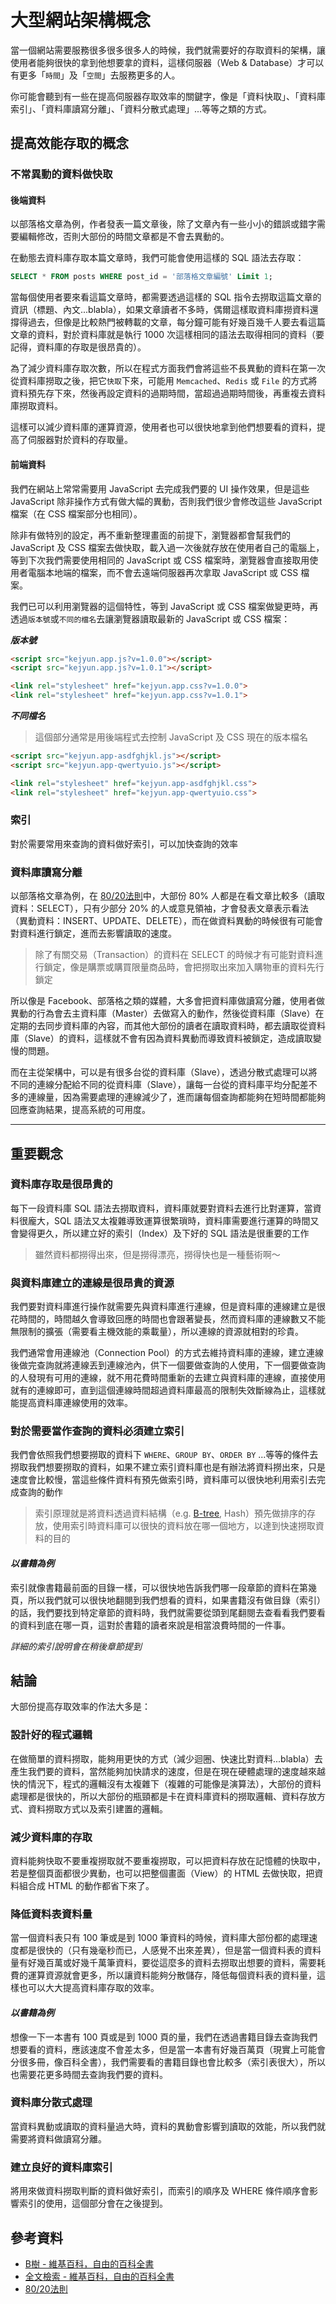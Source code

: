 # 大型網站架構概念

當一個網站需要服務很多很多很多人的時候，我們就需要好的存取資料的架構，讓使用者能夠很快的拿到他想要拿的資料，這樣伺服器（Web & Database）才可以有更多「`時間`」及「`空間`」去服務更多的人。

你可能會聽到有一些在提高伺服器存取效率的關鍵字，像是「資料快取」、「資料庫索引」、「資料庫讀寫分離」、「資料分散式處理」...等等之類的方式。

## 提高效能存取的概念

### 不常異動的資料做快取

#### 後端資料

以部落格文章為例，作者發表一篇文章後，除了文章內有一些小小的錯誤或錯字需要編輯修改，否則大部份的時間文章都是不會去異動的。

在動態去資料庫存取本篇文章時，我們可能會使用這樣的 SQL 語法去存取：

```sql
SELECT * FROM posts WHERE post_id = '部落格文章編號' Limit 1;
```

當每個使用者要來看這篇文章時，都需要透過這樣的 SQL 指令去撈取這篇文章的資訊（標題、內文...blabla），如果文章讀者不多時，偶爾這樣取資料庫撈資料還撐得過去，但像是比較熱門被轉載的文章，每分鐘可能有好幾百幾千人要去看這篇文章的資料，對於資料庫就是執行 1000 次這樣相同的語法去取得相同的資料（要記得，資料庫的存取是很昂貴的）。

為了減少資料庫存取次數，所以在程式方面我們會將這些不長異動的資料在第一次從資料庫撈取之後，把它`快取`下來，可能用 `Memcached`、`Redis` 或 `File` 的方式將資料預先存下來，然後再設定資料的過期時間，當超過過期時間後，再重複去資料庫撈取資料。

這樣可以減少資料庫的運算資源，使用者也可以很快地拿到他們想要看的資料，提高了伺服器對於資料的存取量。

#### 前端資料

我們在網站上常常需要用 JavaScript 去完成我們要的 UI 操作效果，但是這些 JavaScript 除非操作方式有做大幅的異動，否則我們很少會修改這些 JavaScript 檔案（在 CSS 檔案部分也相同）。

除非有做特別的設定，再不重新整理畫面的前提下，瀏覽器都會幫我們的 JavaScript 及 CSS 檔案去做快取，載入過一次後就存放在使用者自己的電腦上，等到下次我們需要使用相同的 JavaScript 或 CSS 檔案時，瀏覽器會直接取用使用者電腦本地端的檔案，而不會去遠端伺服器再次拿取 JavaScript 或 CSS 檔案。

我們已可以利用瀏覽器的這個特性，等到 JavaScript 或 CSS 檔案做變更時，再透過`版本號`或`不同的檔名`去讓瀏覽器讀取最新的 JavaScript 或 CSS 檔案：

***版本號***

```html
<script src="kejyun.app.js?v=1.0.0"></script>
<script src="kejyun.app.js?v=1.0.1"></script>

<link rel="stylesheet" href="kejyun.app.css?v=1.0.0">
<link rel="stylesheet" href="kejyun.app.css?v=1.0.1">
```

***不同檔名***

> 這個部分通常是用後端程式去控制 JavaScript 及 CSS 現在的版本檔名

```html
<script src="kejyun.app-asdfghjkl.js"></script>
<script src="kejyun.app-qwertyuio.js"></script>

<link rel="stylesheet" href="kejyun.app-asdfghjkl.css">
<link rel="stylesheet" href="kejyun.app-qwertyuio.css">
```

### 索引

對於需要常用來查詢的資料做好索引，可以加快查詢的效率

### 資料庫讀寫分離

以部落格文章為例，在 [80/20法則](http://wiki.mbalib.com/zh-tw/80/20%E6%B3%95%E5%88%99)中，大部份 80% 人都是在看文章比較多（讀取資料：SELECT），只有少部分 20% 的人或意見領袖，才會發表文章表示看法（異動資料：INSERT、UPDATE、DELETE），而在做資料異動的時候很有可能會對資料進行鎖定，進而去影響讀取的速度。

> 除了有關交易（Transaction）的資料在 SELECT 的時候才有可能對資料進行鎖定，像是購票或購買限量商品時，會把撈取出來加入購物車的資料先行鎖定

所以像是 Facebook、部落格之類的媒體，大多會把資料庫做讀寫分離，使用者做異動的行為會去主資料庫（Master）去做寫入的動作，然後從資料庫（Slave）在定期的去同步資料庫的內容，而其他大部份的讀者在讀取資料時，都去讀取從資料庫（Slave）的資料，這樣就不會有因為資料異動而導致資料被鎖定，造成讀取變慢的問題。

而在主從架構中，可以是有很多台從的資料庫（Slave），透過分散式處理可以將不同的連線分配給不同的從資料庫（Slave），讓每一台從的資料庫平均分配差不多的連線量，因為需要處理的連線減少了，進而讓每個查詢都能夠在短時間都能夠回應查詢結果，提高系統的可用度。


---


## 重要觀念

### 資料庫存取是很昂貴的

每下一段資料庫 SQL 語法去撈取資料，資料庫就要對資料去進行比對運算，當資料很龐大，SQL 語法又太複雜導致運算很繁瑣時，資料庫需要進行運算的時間又會變得更久，所以建立好的索引（Index）及下好的 SQL 語法是很重要的工作

> 雖然資料都撈得出來，但是撈得漂亮，撈得快也是一種藝術啊～

### 與資料庫建立的連線是很昂貴的資源

我們要對資料庫進行操作就需要先與資料庫進行連線，但是資料庫的連線建立是很花時間的，時間越久會導致回應的時間也會跟著變長，然而資料庫的連線數又不能無限制的擴張（需要看主機效能的乘載量），所以連線的資源就相對的珍貴。

我們通常會用連線池（Connection Pool）的方式去維持資料庫的連線，建立連線後做完查詢就將連線丟到連線池內，供下一個要做查詢的人使用，下一個要做查詢的人發現有可用的連線，就不用花費時間重新的去建立與資料庫的連線，直接使用就有的連線即可，直到這個連線時間超過資料庫最高的限制失效斷線為止，這樣就能提高資料庫連線使用的效率。

### 對於需要當作查詢的資料必須建立索引

我們會依照我們想要撈取的資料下 `WHERE`、`GROUP BY`、`ORDER BY` ...等等的條件去撈取我們想要撈取的資料，如果不建立索引資料庫也是有辦法將資料撈出來，只是速度會比較慢，當這些條件資料有預先做索引時，資料庫可以很快地利用索引去完成查詢的動作

> 索引原理就是將資料透過資料結構（e.g. [B-tree]((http://zh.wikipedia.org/wiki/B%E6%A0%91)), Hash）預先做排序的存放，使用索引時資料庫可以很快的資料放在哪一個地方，以達到快速撈取資料的目的

#### ***以書籍為例***

索引就像書籍最前面的目錄一樣，可以很快地告訴我們哪一段章節的資料在第幾頁，所以我們就可以很快地翻閱到我們想看的資料，如果書籍沒有做目錄（索引）的話，我們要找到特定章節的資料時，我們就需要從頭到尾翻閱去查看看我們要看的資料到底在哪一頁，這對於書籍的讀者來說是相當浪費時間的一件事。

*詳細的索引說明會在稍後章節提到*


## 結論

大部份提高存取效率的作法大多是：

### 設計好的程式邏輯

在做簡單的資料撈取，能夠用更快的方式（減少迴圈、快速比對資料...blabla）去產生我們要的資料，當然能夠加快請求的速度，但是在現在硬體處理的速度越來越快的情況下，程式的邏輯沒有太複雜下（複雜的可能像是演算法），大部份的資料處理都是很快的，所以大部份的瓶頸都是卡在資料庫資料的撈取邏輯、資料存放方式、資料撈取方式以及索引建置的邏輯。

### 減少資料庫的存取

資料能夠快取不要重複撈取就不要重複撈取，可以把資料存放在記憶體的快取中，若是整個頁面都很少異動，也可以把整個畫面（View）的 HTML 去做快取，把資料組合成 HTML 的動作都省下來了。

### 降低資料表資料量

當一個資料表只有 100 筆或是到 1000 筆資料的時候，資料庫大部份都的處理速度都是很快的（只有幾毫秒而已，人感覺不出來差異），但是當一個資料表的資料量有好幾百萬或好幾千萬筆資料，要從這麼多的資料去撈取出想要的資料，需要耗費的運算資源就會更多，所以讓資料能夠分散儲存，降低每個資料表的資料量，這樣也可以大大提高資料庫存取的效率。

#### ***以書籍為例***

想像一下一本書有 100 頁或是到 1000 頁的量，我們在透過書籍目錄去查詢我們想要看的資料，應該速度不會差太多，但是當一本書有好幾百萬頁（現實上可能會分很多冊，像百科全書），我們需要看的書籍目錄也會比較多（索引表很大），所以也需要花更多時間去查詢我們要的資料。

### 資料庫分散式處理

當資料異動或讀取的資料量過大時，資料的異動會影響到讀取的效能，所以我們就需要將資料做讀寫分離。

### 建立良好的資料庫索引

將用來做資料撈取判斷的資料做好索引，而索引的順序及 WHERE 條件順序會影響索引的使用，這個部分會在之後提到。

## 參考資料
* [B樹 - 維基百科，自由的百科全書](http://zh.wikipedia.org/wiki/B%E6%A0%91)
* [全文檢索 - 維基百科，自由的百科全書](http://zh.wikipedia.org/wiki/%E5%85%A8%E6%96%87%E6%AA%A2%E7%B4%A2)
* [80/20法則](http://wiki.mbalib.com/zh-tw/80/20%E6%B3%95%E5%88%99)
